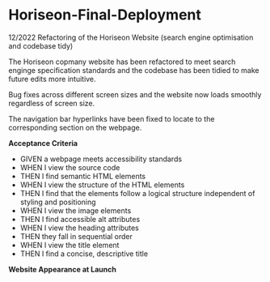 # Horiseon-Final-Deployment
12/2022 Refactoring of the Horiseon Website (search engine optimisation and codebase tidy)

The Horiseon copmany website has been refactored to meet search enginge specification standards and the codebase has been tidied to make future edits more intuitive. 

Bug fixes across different screen sizes and the website now loads smoothly regardless of screen size. 

The navigation bar hyperlinks have been fixed to locate to the corresponding section on the webpage. 

**Acceptance Criteria** 

* GIVEN a webpage meets accessibility standards
* WHEN I view the source code 
* THEN I find semantic HTML elements
* WHEN I view the structure of the HTML elements
* THEN I find that the elements follow a logical structure independent of styling and positioning
* WHEN I view the image elements
* THEN I find accessible alt attributes
* WHEN I view the heading attributes
* THEN they fall in sequential order
* WHEN I view the title element
* THEN I find a concise, descriptive title

**Website Appearance at Launch**


